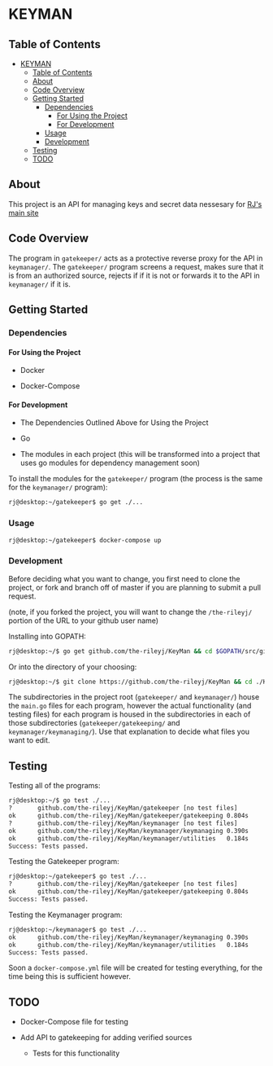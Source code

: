 # KEYMAN

## Table of Contents

- [KEYMAN](#keyman)
  - [Table of Contents](#table-of-contents)
  - [About](#about)
  - [Code Overview](#code-overview)
  - [Getting Started](#getting-started)
    - [Dependencies](#dependencies)
      - [For Using the Project](#for-using-the-project)
      - [For Development](#for-development)
    - [Usage](#usage)
    - [Development](#development)
  - [Testing](#testing)
  - [TODO](#todo)

## About

This project is an API for managing keys and secret data nessesary for [RJ's main site](https://therileyjohnson.com)

## Code Overview

The program in `gatekeeper/` acts as a protective reverse proxy for the API in `keymanager/`. The `gatekeeper/` program screens a request, makes sure that it is from an authorized source, rejects if if it is not or forwards it to the API in `keymanager/` if it is.

## Getting Started

### Dependencies

#### For Using the Project

- Docker

- Docker-Compose

#### For Development

- The Dependencies Outlined Above for Using the Project

- Go

- The modules in each project (this will be transformed into a project that uses go modules for dependency management soon)

To install the modules for the `gatekeeper/` program (the process is the same for the `keymanager/` program):

```bash
rj@desktop:~/gatekeeper$ go get ./...
```

### Usage

```bash
rj@desktop:~/gatekeeper$ docker-compose up
```

### Development

Before deciding what you want to change, you first need to clone the project, or fork and branch off of master if you are planning to submit a pull request.

(note, if you forked the project, you will want to change the `/the-rileyj/` portion of the  URL to your github user name)

Installing into GOPATH:

```bash
rj@desktop:~/$ go get github.com/the-rileyj/KeyMan && cd $GOPATH/src/github.com/the-rileyj/KeyMan && git checkout -b <branch-name>
```

Or into the directory of your choosing:

```bash
rj@desktop:~/$ git clone https://github.com/the-rileyj/KeyMan && cd ./KeyMan && git checkout -b <branch-name>
```

The subdirectories in the project root (`gatekeeper/` and `keymanager/`) house the `main.go` files for each program, however the actual functionality (and testing files) for each program is housed in the subdirectories in each of those subdirectories (`gatekeeper/gatekeeping/` and `keymanager/keymanaging/`). Use that explanation to decide what files you want to edit.

## Testing

Testing all of the programs:

```bash
rj@desktop:~/$ go test ./...
?   	github.com/the-rileyj/KeyMan/gatekeeper	[no test files]
ok  	github.com/the-rileyj/KeyMan/gatekeeper/gatekeeping	0.804s
?   	github.com/the-rileyj/KeyMan/keymanager	[no test files]
ok  	github.com/the-rileyj/KeyMan/keymanager/keymanaging	0.390s
ok  	github.com/the-rileyj/KeyMan/keymanager/utilities	0.184s
Success: Tests passed.
```

Testing the Gatekeeper program:

```bash
rj@desktop:~/gatekeeper$ go test ./...
?   	github.com/the-rileyj/KeyMan/gatekeeper	[no test files]
ok  	github.com/the-rileyj/KeyMan/gatekeeper/gatekeeping	0.804s
Success: Tests passed.
```

Testing the Keymanager program:

```bash
rj@desktop:~/keymanager$ go test ./...
ok  	github.com/the-rileyj/KeyMan/keymanager/keymanaging	0.390s
ok  	github.com/the-rileyj/KeyMan/keymanager/utilities	0.184s
Success: Tests passed.
```

Soon a `docker-compose.yml` file will be created for testing everything, for the time being this is sufficient however.

## TODO

- Docker-Compose file for testing

- Add API to gatekeeping for adding verified sources

  - Tests for this functionality
